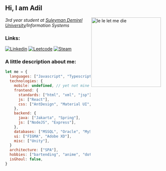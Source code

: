 <h2>Hi, I am Adil</h2>
<img align='right' src="https://thumbs.gfycat.com/ShadyFlickeringGonolek-max-1mb.gif" height="225" alt="le le let me die">
<p><em>3rd year student at <a href="https://sdu.edu.kz/">Suleyman Demirel University</a>/Information Systems
</em></p>

### Links: 
[![Linkedin](https://static.wikia.nocookie.net/dota2_gamepedia/images/7/7c/Shadowraze_%28Near%29_icon.png/revision/latest?cb=20160424232600&logo=Linkedin&width=30&logoColor=white&link=https://www.linkedin.com/in/adil-kenzhebulatov-bb04a31b0/)](https://www.linkedin.com/in/adil-kenzhebulatov-bb04a31b0/)
[![Leetcode](https://static.wikia.nocookie.net/dota2_gamepedia/images/c/c1/Shadowraze_%28Medium%29_icon.png/revision/latest?cb=20150911194518&logo=Linkedin&width=30&logoColor=white&link=https://leetcode.com/ssij/)](https://leetcode.com/ssij/)
[![Steam](https://static.wikia.nocookie.net/dota2_gamepedia/images/a/a6/Shadowraze_%28Far%29_icon.png/revision/latest?cb=20150911192313&link=https://steamcommunity.com/id/gitscrum/)](https://steamcommunity.com/id/gitscrum/)

### A little description about me:

```javascript
let me = {
  languages: ["Javascript", "Typescript", "Java", "Python", "C#"],
  technologies: {
    mobile: undefined, // yet not mine to understand such stack :(
    frontend: {
      standards: ["html", "xml", "jsp"],
      js: ["React"],
      css: ["AntDesign", "Material UI", "bootstrap"],
    },
    backend: {
      java: ["Jakarta", "Spring"],
      js: ["NodeJS", "Express"],
    },
    databases: ["MSSQL", "Oracle", "MySQL"],
    ui: ["FIGMA", "Adobe XD"],
    misc: ["Unity"],
  }
  architecture: ["SPA"],
  hobbies: ["bartending", "anime", "dota"],
  isGhoul: false,
}
```
